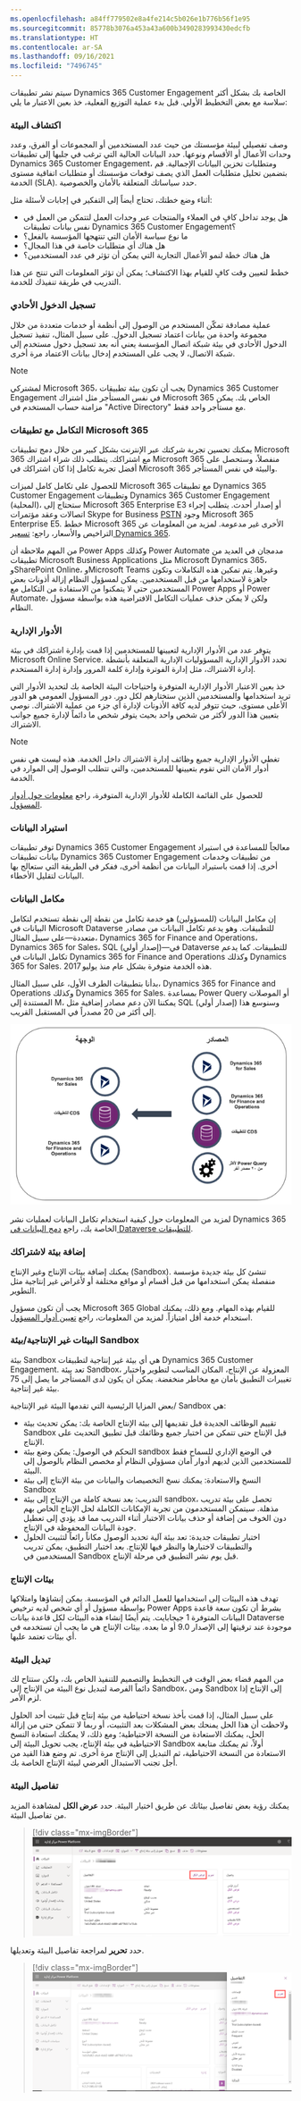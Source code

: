 ```yaml
---
ms.openlocfilehash: a84ff779502e8a4fe214c5b026e1b776b56f1e95
ms.sourcegitcommit: 85778b3076a453a43a600b3490283993430edcfb
ms.translationtype: HT
ms.contentlocale: ar-SA
ms.lasthandoff: 09/16/2021
ms.locfileid: "7496745"
---
```

سيتم نشر تطبيقات Dynamics 365 Customer Engagement الخاصة بك بشكل أكثر سلاسة مع بعض التخطيط الأولي. قبل بدء عملية التوزيع الفعلية، خذ بعين الاعتبار ما يلي:

### <a name="environment-discovery"></a>اكتشاف البيئة

وصف تفصيلي لبيئة مؤسستك من حيث عدد المستخدمين أو المجموعات أو الفرق، وعدد وحدات الأعمال أو الأقسام ونوعها. حدد البيانات الحالية التي ترغب في جلبها إلى تطبيقات Dynamics 365 Customer Engagement، ومتطلبات تخزين البيانات الإجمالية. قم بتضمين تحليل متطلبات العمل الذي يصف توقعات مؤسستك أو متطلبات اتفاقية مستوى الخدمة (SLA). حدد سياساتك المتعلقة بالأمان والخصوصية.

أثناء وضع خطتك، تحتاج أيضاً إلى التفكير في إجابات لأسئلة مثل:

- هل يوجد تداخل كافٍ في العملاء والمنتجات عبر وحدات العمل لتتمكن من العمل في نفس بيانات تطبيقات Dynamics 365 Customer Engagement؟
- ما نوع سياسة الأمان التي تنتهجها المؤسسة بالفعل؟
- هل هناك أي متطلبات خاصة في هذا المجال؟
- هل هناك خطة لنمو الأعمال التجارية التي يمكن أن تؤثر في عدد المستخدمين؟

خطط لتعيين وقت كافٍ للقيام بهذا الاكتشاف؛ يمكن أن تؤثر المعلومات التي تنتج عن هذا التدريب في طريقة تنفيذك للخدمة.

### <a name="single-sign-on"></a>تسجيل الدخول الأحادي

عملية مصادقة تمكّن المستخدم من الوصول إلى أنظمة أو خدمات متعددة من خلال مجموعة واحدة من بيانات اعتماد تسجيل الدخول. على سبيل المثال، تنفيذ تسجيل الدخول الأحادي في بيئة شبكة اتصال المؤسسة يعني أنه بعد تسجيل دخول مستخدم إلى شبكة الاتصال، لا يجب على المستخدم إدخال بيانات الاعتماد مرة أخرى.

> [!Note]
> لمشتركي Microsoft 365، يجب أن تكون بيئة تطبيقات Dynamics 365 Customer Engagement في نفس المستأجر مثل اشتراك Microsoft 365 الخاص بك. يمكن مزامنة حساب المستخدم في "Active Directory" مع مستأجر واحد فقط.

### <a name="integration-with-microsoft-365-applications"></a>التكامل مع تطبيقات Microsoft 365

يمكنك تحسين تجربة شركتك عبر الإنترنت بشكل كبير من خلال دمج تطبيقات Microsoft 365 مع اشتراكك. يتطلب ذلك شراء اشتراك Microsoft 365 منفصلاً، وستحصل على أفضل تجربة تكامل إذا كان اشتراكك في Microsoft 365 والبيئة في نفس المستأجر.

للحصول على تكامل كامل لميزات Microsoft 365 مع تطبيقات Dynamics 365 Customer Engagement وتطبيقات Dynamics 365 Customer Engagement (المحلية)، ستحتاج إلى Microsoft 365 Enterprise E3 أو إصدار أحدث. يتطلب إجراء اتصالات وعقد مؤتمرات Skype for Business [PSTN](https://support.office.com/article/What-is-PSTN-calling-3dc773b9-95e0-4448-b2f1-887c54022429) وجود Microsoft 365 Enterprise E5. خطط Microsoft 365 الأخرى غير مدعومة. لمزيد من المعلومات عن التراخيص والأسعار، راجع: [تسعير Dynamics 365](https://www.microsoft.com/dynamics365/pricing).

من المهم ملاحظة أن Power Apps وكذلك Power Automate مدمجان في العديد من تطبيقات Microsoft Business Applications مثل Microsoft Dynamics 365، وSharePoint Online، وMicrosoft Teams وغيرها. يتم تمكين هذه التكاملات وتكون جاهزة لاستخدامها من قبل المستخدمين. يمكن لمسؤول النظام إزالة أذونات بعض المستخدمين حتى لا يتمكنوا من الاستفادة من التكامل مع Power Apps أو Power Automate، ولكن لا يمكن حذف عمليات التكامل الافتراضية هذه بواسطة مسؤول النظام.

### <a name="administrative-roles"></a>الأدوار الإدارية

يتوفر عدد من الأدوار الإدارية لتعيينها للمستخدمين إذا قمت بإدارة اشتراكك في بيئة Microsoft Online Service. تحدد الأدوار الإدارية المسؤوليات الإدارية المتعلقة بأنشطة إدارة الاشتراك، مثل إدارة الفوترة وإدارة كلمة المرور وإدارة إدارة المستخدم.

خذ بعين الاعتبار الأدوار الإدارية المتوفرة واحتياجات البيئة الخاصة بك لتحديد الأدوار التي تريد استخدامها والمستخدمين الذين ستختارهم لكل دور. دور المسؤول العمومي هو الدور الأعلى مستوى، حيث تتوفر لديه كافة الأذونات لإدارة أي جزء من عملية الاشتراك. نوصي بتعيين هذا الدور لأكثر من شخص واحد بحيث يتوفر شخص ما دائماً لإدارة جميع جوانب الاشتراك.

> [!NOTE]
> تغطي الأدوار الإدارية جميع وظائف إدارة الاشتراك داخل الخدمة. هذه ليست هي نفس أدوار الأمان التي تقوم بتعيينها للمستخدمين، والتي تتطلب الوصول إلى الموارد في الخدمة.

للحصول على القائمة الكاملة للأدوار الإدارية المتوفرة، راجع [معلومات حول أدوار المسؤول](/office365/admin/add-users/about-admin-roles).

### <a name="importing-data"></a>استيراد البيانات

توفر تطبيقات Dynamics 365 Customer Engagement معالجاً للمساعدة في استيراد بيانات تطبيقات Dynamics 365 Customer Engagement من تطبيقات وخدمات أخرى. إذا قمت باستيراد البيانات من أنظمة أخرى، ففكر في الطريقة التي ستعالج بها البيانات لتقليل الأخطاء.

### <a name="the-data-integrator"></a>مكامل البيانات
إن مكامل البيانات (للمسؤولين) هو خدمة تكامل من نقطة إلى نقطة تستخدم لتكامل البيانات في Microsoft Dataverse للتطبيقات. وهو يدعم تكامل البيانات من مصادر متعددة—على سبيل المثال، Dynamics 365 for Finance and Operations، Dynamics 365 for Sales، SQL (إصدار أولي)—في Dataverse للتطبيقات. كما يدعم تكامل البيانات في Dynamics 365 for Finance and Operations وكذلك Dynamics 365 for Sales. هذه الخدمة متوفرة بشكل عام منذ يوليو 2017.

بدأنا بتطبيقات الطرف الأول، على سبيل المثال، Dynamics 365 for Finance and Operations وكذلك Dynamics 365 for Sales. بمساعدة Power Query أو الموصلات المستندة إلى M، يمكننا الآن دعم مصادر إضافية مثل SQL (إصدار أولي) وسنوسع هذا إلى أكثر من 20 مصدراً في المستقبل القريب.

![رسم تخطيطي لمكامل البيانات مع المصادر والوجهات.](../media/7_unit3_2.png)

لمزيد من المعلومات حول كيفية استخدام تكامل البيانات لعمليات نشر Dynamics 365 الخاصة بك، راجع [دمج البيانات في Dataverse للتطبيقات](/powerapps/administrator/data-integrator).

### <a name="adding-an-environment-to-your-subscription"></a>إضافة بيئة لاشتراكك

يمكنك إضافة بيئات الإنتاج وغير الإنتاج (Sandbox). تنشئ كل بيئة جديدة مؤسسة منفصلة يمكن استخدامها من قبل أقسام أو مواقع مختلفة أو لأغراض غير إنتاجية مثل التطوير. 

يجب أن تكون مسؤول Microsoft 365 Global للقيام بهذه المهام. ومع ذلك، يمكنك استخدام خدمة أقل امتيازاً. لمزيد من المعلومات، راجع [تعيين أدوار المسؤول](https://support.office.com/article/Assign-admin-roles-in-Office-365-eac4d046-1afd-4f1a-85fc-8219c79e1504).

### <a name="non-productionsandbox-environments"></a>البيئات غير الإنتاجية/بيئة Sandbox

بيئة Sandbox هي أي بيئة غير إنتاجية لتطبيقات Dynamics 365 Customer Engagement. تعد بيئة Sandbox، المعزولة عن الإنتاج، المكان المناسب لتطوير واختبار تغييرات التطبيق بأمان مع مخاطر منخفضة. يمكن أن يكون لدى المستأجر ما يصل إلى 75 بيئة غير إنتاجية.

بعض المزايا الرئيسية التي تقدمها البيئة غير الإنتاجية/ Sandbox هي:

- تقييم الوظائف الجديدة قبل تقديمها إلى بيئة الإنتاج الخاصة بك: يمكن تحديث بيئة Sandbox قبل الإنتاج حتى تتمكن من اختبار جميع وظائفك قبل تطبيق التحديث على الإنتاج.
- التحكم في الوصول: يمكن وضع بيئة sandbox في الوضع الإداري للسماح فقط للمستخدمين الذين لديهم أدوار أمان مسؤولي النظام أو مخصص النظام بالوصول إلى البيئة.
- النسخ والاستعادة: يمكنك نسخ التخصيصات والبيانات من بيئة الإنتاج إلى بيئة Sandbox
- التدريب: بعد نسخة كاملة من الإنتاج إلى بيئة sandbox، تحصل على بيئة تدريب مذهلة. سيتمكن المستخدمون من تجربة الإمكانات الكاملة لحل الإنتاج الخاص بهم دون الخوف من إضافة أو حذف بيانات الاختبار أثناء التدريب مما قد يؤدي إلى تعطيل جودة البيانات المحفوظة في الإنتاج.
- اختبار تطبيقات جديدة: تعد بيئة آلية تحديد الوصول مكاناً رائعاً لتثبيت الحلول والتطبيقات لاختبارها والنظر فيها للإنتاج. بعد اختبار التطبيق، يمكن تدريب المستخدمين في Sandbox قبل يوم نشر التطبيق في مرحلة الإنتاج.

### <a name="production-environments"></a>بيئات الإنتاج

تهدف هذه البيئات إلى استخدامها للعمل الدائم في المؤسسة. يمكن إنشاؤها وامتلاكها بواسطة مسؤول أو أي شخص لديه ترخيص Power Apps بشرط أن تكون سعة قاعدة البيانات المتوفرة 1 جيجابايت. يتم أيضًا إنشاء هذه البيئات لكل قاعدة بيانات Dataverse موجودة عند ترقيتها إلى الإصدار 9.0 أو ما بعده. بيئات الإنتاج هي ما يجب أن تستخدمه في أي بيئات تعتمد عليها.

### <a name="switching-an-environment"></a>تبديل البيئة

من المهم قضاء بعض الوقت في التخطيط والتصميم للتنفيذ الخاص بك، ولكن ستتاح لك دائماً الفرصة لتبديل نوع البيئة من الإنتاج إلى Sandbox، ومن Sandbox إلى الإنتاج إذا لزم الأمر.

على سبيل المثال، إذا قمت بأخذ نسخة احتياطية من بيئة إنتاج قبل تثبيت أحد الحلول ولاحظت أن هذا الحل يمنحك بعض المشكلات بعد التثبيت، أو ربما لا تتمكن حتى من إزالة الحل، يمكنك الاستعادة من النسخة الاحتياطية؛ ومع ذلك، لا يمكنك استعادة النسخ الاحتياطية في بيئة الإنتاج، يجب تحويل البيئة إلى Sandbox أولاً، ثم يمكنك متابعة الاستعادة من النسخة الاحتياطية، ثم التبديل إلى الإنتاج مرة أخرى. تم وضع هذا القيد من أجل تجنب الاستبدال العرضي لبيئة الإنتاج الخاصة بك.

### <a name="environment-details"></a>تفاصيل البيئة

يمكنك رؤية بعض تفاصيل بيئاتك عن طريق اختيار البيئة. حدد **عرض الكل** لمشاهدة المزيد من تفاصيل البيئة.

> [!div class="mx-imgBorder"] 
> ![تفاصيل البيئة كما تم عرضها من مركز الإدارة.](../media/environment-details-see-all.png "تفاصيل البيئة")

حدد **تحرير** لمراجعة تفاصيل البيئة وتعديلها.

> [!div class="mx-imgBorder"] 
> ![مزيد من تفاصيل البيئة من مركز الإدارة.](../media/environment-details-more.png "مزيد من تفاصيل البيئة")

